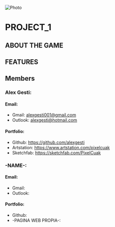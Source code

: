 ![Photo]()

# PROJECT_1

## ABOUT THE GAME

## FEATURES

## Members

### Alex Gesti:
#### Email: 
+ Gmail:    alexgesti001@gmail.com
+ Outlook:  alexgesti@hotmail.com

#### Portfolio: 
+ Github:     https://github.com/alexgesti
+ Artstation: https://www.artstation.com/pixelcuak
+ Sketchfab:  https://sketchfab.com/PixelCuak

### -NAME-:
#### Email:
+ Gmail:
+ Outlook:

#### Portfolio:
+ Github:
+ -PAGINA WEB PROPIA-:
